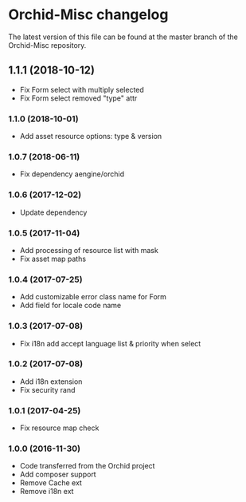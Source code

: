# Orchid-Misc changelog

The latest version of this file can be found at the master branch of the
Orchid-Misc repository.

## 1.1.1 (2018-10-12)
- Fix Form select with multiply selected
- Fix Form select removed "type" attr

### 1.1.0 (2018-10-01)
- Add asset resource options: type & version 

### 1.0.7 (2018-06-11)
- Fix dependency aengine/orchid

### 1.0.6 (2017-12-02)
- Update dependency

### 1.0.5 (2017-11-04)
- Add processing of resource list with mask
- Fix asset map paths

### 1.0.4 (2017-07-25)
- Add customizable error class name for Form
- Add field for locale code name

### 1.0.3 (2017-07-08)
- Fix i18n add accept language list & priority when select

### 1.0.2 (2017-07-08)
- Add i18n extension
- Fix security rand

### 1.0.1 (2017-04-25)
- Fix resource map check

### 1.0.0 (2016-11-30)
- Code transferred from the Orchid project
- Add composer support
- Remove Cache ext
- Remove i18n ext
